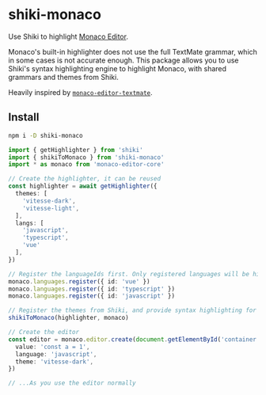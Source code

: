 # shiki-monaco

<Badges name="shiki-monaco" />

Use Shiki to highlight [Monaco Editor](https://microsoft.github.io/monaco-editor/).

Monaco's built-in highlighter does not use the full TextMate grammar, which in some cases is not accurate enough. This package allows you to use Shiki's syntax highlighting engine to highlight Monaco, with shared grammars and themes from Shiki.

Heavily inspired by [`monaco-editor-textmate`](https://github.com/zikaari/monaco-editor-textmate).

## Install

```bash
npm i -D shiki-monaco
```

```ts
import { getHighlighter } from 'shiki'
import { shikiToMonaco } from 'shiki-monaco'
import * as monaco from 'monaco-editor-core'

// Create the highlighter, it can be reused
const highlighter = await getHighlighter({
  themes: [
    'vitesse-dark',
    'vitesse-light',
  ],
  langs: [
    'javascript',
    'typescript',
    'vue'
  ],
})

// Register the languageIds first. Only registered languages will be highlighted.
monaco.languages.register({ id: 'vue' })
monaco.languages.register({ id: 'typescript' })
monaco.languages.register({ id: 'javascript' })

// Register the themes from Shiki, and provide syntax highlighting for Monaco. // [!code highlight:2]
shikiToMonaco(highlighter, monaco)

// Create the editor
const editor = monaco.editor.create(document.getElementById('container'), {
  value: 'const a = 1',
  language: 'javascript',
  theme: 'vitesse-dark',
})

// ...As you use the editor normally
```
